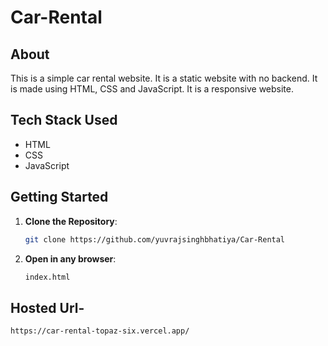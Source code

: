 # Car-Rental

## About

This is a simple car rental website. It is a static website with no backend. It is made using HTML, CSS and JavaScript. It is a responsive website.

## Tech Stack Used

- HTML
- CSS
- JavaScript

## Getting Started

1. **Clone the Repository**:

   ```bash
   git clone https://github.com/yuvrajsinghbhatiya/Car-Rental

   ```

2. **Open in any browser**:

   ```bash
   index.html

   ```

## Hosted Url-

```
https://car-rental-topaz-six.vercel.app/
```
